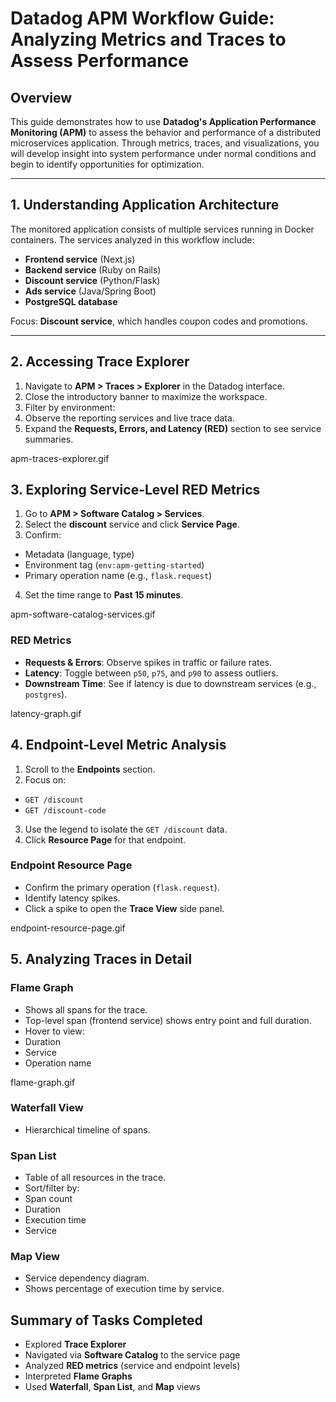 
# Datadog APM Workflow Guide: Analyzing Metrics and Traces to Assess Performance

## Overview
This guide demonstrates how to use **Datadog's Application Performance Monitoring (APM)** to assess the behavior and performance of a distributed microservices application. Through metrics, traces, and visualizations, you will develop insight into system performance under normal conditions and begin to identify opportunities for optimization.

---

## 1. Understanding Application Architecture

The monitored application consists of multiple services running in Docker containers. The services analyzed in this workflow include:

- **Frontend service** (Next.js)
- **Backend service** (Ruby on Rails)
- **Discount service** (Python/Flask)
- **Ads service** (Java/Spring Boot)
- **PostgreSQL database**

Focus: **Discount service**, which handles coupon codes and promotions.

---

## 2. Accessing Trace Explorer

1. Navigate to **APM > Traces > Explorer** in the Datadog interface.
2. Close the introductory banner to maximize the workspace.
3. Filter by environment:
4. Observe the reporting services and live trace data.
5. Expand the **Requests, Errors, and Latency (RED)** section to see service summaries.

apm-traces-explorer.gif

## 3. Exploring Service-Level RED Metrics

1. Go to **APM > Software Catalog > Services**.
2. Select the **discount** service and click **Service Page**.
3. Confirm:
- Metadata (language, type)
- Environment tag (`env:apm-getting-started`)
- Primary operation name (e.g., `flask.request`)
4. Set the time range to **Past 15 minutes**.

apm-software-catalog-services.gif

### RED Metrics
- **Requests & Errors**: Observe spikes in traffic or failure rates.
- **Latency**: Toggle between `p50`, `p75`, and `p90` to assess outliers.
- **Downstream Time**: See if latency is due to downstream services (e.g., `postgres`).

latency-graph.gif

## 4. Endpoint-Level Metric Analysis

1. Scroll to the **Endpoints** section.
2. Focus on:
- `GET /discount`
- `GET /discount-code`
3. Use the legend to isolate the `GET /discount` data.
4. Click **Resource Page** for that endpoint.

### Endpoint Resource Page
- Confirm the primary operation (`flask.request`).
- Identify latency spikes.
- Click a spike to open the **Trace View** side panel.

endpoint-resource-page.gif

## 5. Analyzing Traces in Detail

### Flame Graph
- Shows all spans for the trace.
- Top-level span (frontend service) shows entry point and full duration.
- Hover to view:
- Duration
- Service
- Operation name

flame-graph.gif

###  Waterfall View
- Hierarchical timeline of spans.

###  Span List
- Table of all resources in the trace.
- Sort/filter by:
- Span count
- Duration
- Execution time
- Service

###  Map View
- Service dependency diagram.
- Shows percentage of execution time by service.


##  Summary of Tasks Completed

- Explored **Trace Explorer**
- Navigated via **Software Catalog** to the service page
- Analyzed **RED metrics** (service and endpoint levels)
- Interpreted **Flame Graphs**
- Used **Waterfall**, **Span List**, and **Map** views

